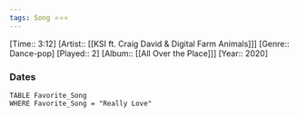 ```yaml
---
tags: Song ⭐⭐⭐ 
---
```

[Time:: 3:12]
[Artist:: [[KSI ft. Craig David & Digital Farm Animals]]]
[Genre:: Dance-pop]
[Played:: 2]
[Album:: [[All Over the Place]]]
[Year:: 2020]
### Dates
````dataview
TABLE Favorite_Song
WHERE Favorite_Song = "Really Love"
````